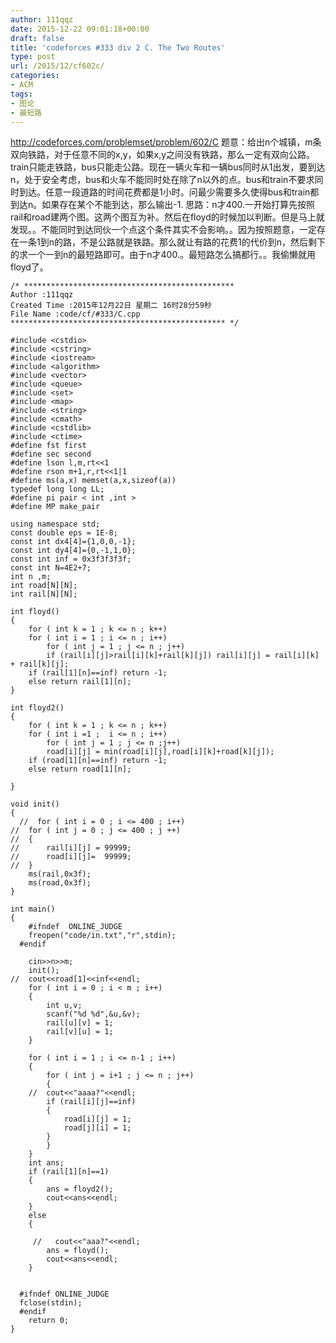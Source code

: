 ```yaml
---
author: 111qqz
date: 2015-12-22 09:01:18+00:00
draft: false
title: 'codeforces #333 div 2 C. The Two Routes'
type: post
url: /2015/12/cf602c/
categories:
- ACM
tags:
- 图论
- 最短路
---
```


http://codeforces.com/problemset/problem/602/C
题意：给出n个城镇，m条双向铁路，对于任意不同的x,y，如果x,y之间没有铁路，那么一定有双向公路。train只能走铁路，bus只能走公路。现在一辆火车和一辆bus同时从1出发，要到达n，处于安全考虑，bus和火车不能同时处在除了n以外的点。bus和train不要求同时到达。任意一段道路的时间花费都是1小时。问最少需要多久使得bus和train都到达n。如果存在某个不能到达，那么输出-1.
思路：n才400.一开始打算先按照rail和road建两个图。这两个图互为补。然后在floyd的时候加以判断。但是马上就发现。。不能同时到达同伙一个点这个条件其实不会影响。。因为按照题意，一定存在一条1到n的路，不是公路就是铁路。那么就让有路的花费1的代价到n，然后剩下的求一个一到n的最短路即可。由于n才400.。最短路怎么搞都行。。我偷懒就用floyd了。
 

    
    /* ***********************************************
    Author :111qqz
    Created Time :2015年12月22日 星期二 16时28分59秒
    File Name :code/cf/#333/C.cpp
    ************************************************ */
    
    #include <cstdio>
    #include <cstring>
    #include <iostream>
    #include <algorithm>
    #include <vector>
    #include <queue>
    #include <set>
    #include <map>
    #include <string>
    #include <cmath>
    #include <cstdlib>
    #include <ctime>
    #define fst first
    #define sec second
    #define lson l,m,rt<<1
    #define rson m+1,r,rt<<1|1
    #define ms(a,x) memset(a,x,sizeof(a))
    typedef long long LL;
    #define pi pair < int ,int >
    #define MP make_pair
    
    using namespace std;
    const double eps = 1E-8;
    const int dx4[4]={1,0,0,-1};
    const int dy4[4]={0,-1,1,0};
    const int inf = 0x3f3f3f3f;
    const int N=4E2+7;
    int n ,m;
    int road[N][N];
    int rail[N][N];
    
    int floyd()
    {
        for ( int k = 1 ; k <= n ; k++)
    	for ( int i = 1 ; i <= n ; i++)
    	    for ( int j = 1 ; j <= n ; j++)
    		if (rail[i][j]>rail[i][k]+rail[k][j]) rail[i][j] = rail[i][k] + rail[k][j];
        if (rail[1][n]==inf) return -1;
    	else return rail[1][n];
    }
    
    int floyd2()
    {
        for ( int k = 1 ; k <= n ; k++)
    	for ( int i =1 ;  i <= n ; i++)
    	    for ( int j = 1 ; j <= n ;j++)
    		road[i][j] = min(road[i][j],road[i][k]+road[k][j]);
        if (road[1][n]==inf) return -1;
    	else return road[1][n];
    
    }
    
    void init()
    {
      //  for ( int i = 0 ; i <= 400 ; i++)
    //	for ( int j = 0 ; j <= 400 ; j ++)
    //	{
    //	    rail[i][j] = 99999;
    //	    road[i][j]=  99999;
    //	}
        ms(rail,0x3f);
        ms(road,0x3f);
    }
    
    int main()
    {
    	#ifndef  ONLINE_JUDGE 
    	freopen("code/in.txt","r",stdin);
      #endif
    
    	cin>>n>>m;
    	init();
    //	cout<<road[1]<<inf<<endl;
    	for ( int i = 0 ; i < m ; i++)
    	{
    	    int u,v;
    	    scanf("%d %d",&u,&v);
    	    rail[u][v] = 1;
    	    rail[v][u] = 1;
    	}
    	
    	for ( int i = 1 ; i <= n-1 ; i++)
    	{
    	    for ( int j = i+1 ; j <= n ; j++)
    	    {
    	//	cout<<"aaaa?"<<endl;
    		if (rail[i][j]==inf)
    		{
    		    road[i][j] = 1;
    		    road[j][i] = 1;
    		}
    	    }
    	}
    	int ans;
    	if (rail[1][n]==1)
    	{
    	    ans = floyd2();
    	    cout<<ans<<endl;
    	}
    	else
    	{
    	    
    	 //   cout<<"aaa?"<<endl;
    	    ans = floyd();
    	    cout<<ans<<endl;
    	}
    
    
      #ifndef ONLINE_JUDGE  
      fclose(stdin);
      #endif
        return 0;
    }
    




